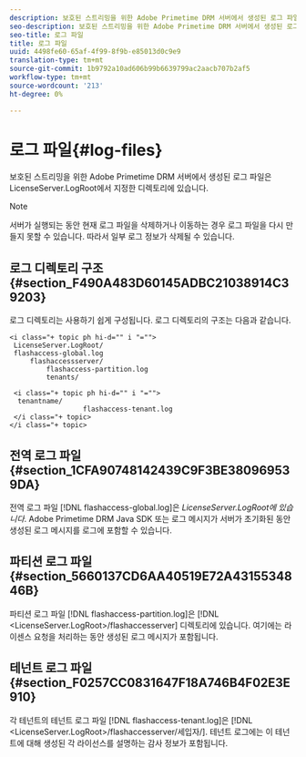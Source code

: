 ```yaml
---
description: 보호된 스트리밍을 위한 Adobe Primetime DRM 서버에서 생성된 로그 파일은 LicenseServer.LogRoot에서 지정한 디렉토리에 있습니다.
seo-description: 보호된 스트리밍을 위한 Adobe Primetime DRM 서버에서 생성된 로그 파일은 LicenseServer.LogRoot에서 지정한 디렉토리에 있습니다.
seo-title: 로그 파일
title: 로그 파일
uuid: 4498fe60-65af-4f99-8f9b-e85013d0c9e9
translation-type: tm+mt
source-git-commit: 1b9792a10ad606b99b6639799ac2aacb707b2af5
workflow-type: tm+mt
source-wordcount: '213'
ht-degree: 0%

---
```



# 로그 파일{#log-files}

보호된 스트리밍을 위한 Adobe Primetime DRM 서버에서 생성된 로그 파일은 LicenseServer.LogRoot에서 지정한 디렉토리에 있습니다.

>[!NOTE]
>
>서버가 실행되는 동안 현재 로그 파일을 삭제하거나 이동하는 경우 로그 파일을 다시 만들지 못할 수 있습니다. 따라서 일부 로그 정보가 삭제될 수 있습니다.

## 로그 디렉토리 구조 {#section_F490A483D60145ADBC21038914C39203}

로그 디렉토리는 사용하기 쉽게 구성됩니다. 로그 디렉토리의 구조는 다음과 같습니다.

```
<i class="+ topic ph hi-d="" i "="">
 LicenseServer.LogRoot/ 
 flashaccess-global.log 
     flashaccessserver/ 
         flashaccess-partition.log 
         tenants/ 
             
 <i class="+ topic ph hi-d="" i "="">
  tenantname/ 
                  flashaccess-tenant.log
 </i class="+ topic>
</i class="+ topic>
```

## 전역 로그 파일 {#section_1CFA90748142439C9F3BE380969539DA}

전역 로그 파일 [!DNL flashaccess-global.log]은 *LicenseServer.LogRoot에 있습니다*. Adobe Primetime DRM Java SDK 또는 로그 메시지가 서버가 초기화된 동안 생성된 로그 메시지를 로그에 포함할 수 있습니다.

## 파티션 로그 파일 {#section_5660137CD6AA40519E72A4315534846B}

파티션 로그 파일 [!DNL flashaccess-partition.log]은 [!DNL <LicenseServer.LogRoot>/flashaccesserver] 디렉토리에 있습니다. 여기에는 라이센스 요청을 처리하는 동안 생성된 로그 메시지가 포함됩니다.

## 테넌트 로그 파일 {#section_F0257CC0831647F18A746B4F02E3E910}

각 테넌트의 테넌트 로그 파일 [!DNL flashaccess-tenant.log]은 [!DNL &lt;LicenseServer.LogRoot>/flashaccesserver/세입자/<tenantname>]. 테넌트 로그에는 이 테넌트에 대해 생성된 각 라이선스를 설명하는 감사 정보가 포함됩니다.
